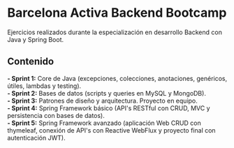 # Barcelona Activa Backend Bootcamp
Ejercicios realizados durante la especialización en desarrollo Backend con Java y Spring Boot.

## Contenido

**- Sprint 1:** Core de Java (excepciones, colecciones, anotaciones, genéricos, útiles, lambdas y testing).  
**- Sprint 2:** Bases de datos (scripts y queries en MySQL y MongoDB).  
**- Sprint 3:** Patrones de diseño y arquitectura. Proyecto en equipo.  
**- Sprint 4:** Spring Framework básico (API's RESTful con CRUD, MVC y persistencia con bases de datos).  
**- Sprint 5:** Spring Framework avanzado (aplicación Web CRUD con thymeleaf, conexión de API's con Reactive WebFlux y proyecto final con autenticación JWT).  
